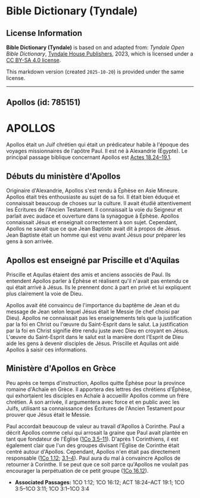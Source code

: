 # Bible Dictionary (Tyndale)

## License Information

**Bible Dictionary (Tyndale)** is based on and adapted from: _Tyndale Open Bible Dictionary_, [Tyndale House Publishers](https://tyndaleopenresources.com/), 2023, which is licensed under a [CC BY-SA 4.0 license](https://creativecommons.org/licenses/by-sa/4.0/legalcode.en).

This markdown version (created `2025-10-20`) is provided under the same license.



--------------------------------

## Apollos (id: 785151)

APOLLOS
=======

Apollos était un Juif chrétien qui était un prédicateur habile à l'époque des voyages missionnaires de l'apôtre Paul. Il est né à Alexandrie (Égypte). Le principal passage biblique concernant Apollos est [Actes 18\.24–19\.1](https://ref.ly/Acts18:24-Acts19:1).

Débuts du ministère d'Apollos
-----------------------------

Originaire d'Alexandrie, Apollos s'est rendu à Éphèse en Asie Mineure. Apollos était très enthousiaste au sujet de sa foi. Il était bien éduqué et connaissait beaucoup de choses sur la culture. Il avait étudié attentivement les Écritures de l'Ancien Testament. Il connaissait la voie du Seigneur et parlait avec audace et ouverture dans la synagogue à Éphèse. Apollos connaissait Jésus et enseignait correctement à son sujet. Cependant, Apollos ne savait que ce que Jean Baptiste avait dit à propos de Jésus. Jean Baptiste était un homme qui est venu avant Jésus pour préparer les gens à son arrivée.

Apollos est enseigné par Priscille et d'Aquilas
-----------------------------------------------

Priscille et Aquilas étaient des amis et anciens associés de Paul. Ils entendent Apollos parler à Éphèse et réalisent qu'il n'avait pas entendu ce qui était arrivé à Jésus. Ils le prennent donc à part en privé et lui expliquent plus clairement la voie de Dieu.

Apollos avait été convaincu de l'importance du baptême de Jean et du message de Jean selon lequel Jésus était le Messie (le chef choisi par Dieu). Apollos ne connaissait pas les enseignements tels que la justification par la foi en Christ ou l'œuvre du Saint\-Esprit dans le salut. La justification par la foi en Christ signifie être rendu juste avec Dieu en croyant en Jésus. L'œuvre du Saint\-Esprit dans le salut est la manière dont l'Esprit de Dieu aide les gens à devenir disciples de Jésus. Priscille et Aquilas ont aidé Apollos à saisir ces informations.

Ministère d'Apollos en Grèce
----------------------------

Peu après ce temps d'instruction, Apollos quitte Éphèse pour la province romaine d'Achaïe en Grèce. Il apportera des lettres des chrétiens d'Éphèse, qui exhortaient les disciples en Achaïe à accueillir Apollos comme un frère chrétien. À son arrivée, il argumentera avec force et en public avec les Juifs, utilisant sa connaissance des Écritures de l'Ancien Testament pour prouver que Jésus était le Messie.

Paul accordait beaucoup de valeur au travail d'Apollos à Corinthe. Paul a décrit Apollos comme celui qui arrosait la graine que Paul avait plantée en tant que fondateur de l'Église ([1Co 3\.5–11](https://ref.ly/1Cor3:5-1Cor3:11)). D'après 1 Corinthiens, il est également clair que l'un des groupes divisant l'Église de Corinthe était centré autour d'Apollos. Cependant, Apollos n'en était pas directement responsable ([1Co 1\.12](https://ref.ly/1Cor1:12); [3\.1–4](https://ref.ly/1Cor3:1-1Cor3:4)). Paul aura du mal à convaincre Apollos de retourner à Corinthe. Il se peut que ce soit parce qu'Apollos ne voulait pas encourager la perpétuation de ce petit groupe ([1Co 16\.12](https://ref.ly/1Cor16:12)).

* **Associated Passages:** 1CO 1:12; 1CO 16:12; ACT 18:24–ACT 19:1; 1CO 3:5–1CO 3:11; 1CO 3:1–1CO 3:4

